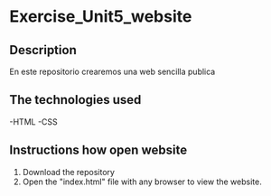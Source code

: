 # Exercise_Unit5_website
## Description
En este repositorio crearemos una web sencilla publica

## The technologies used 
-HTML 
-CSS

## Instructions how open website
1. Download the repository
2. Open the "index.html" file with any browser to view the website.
